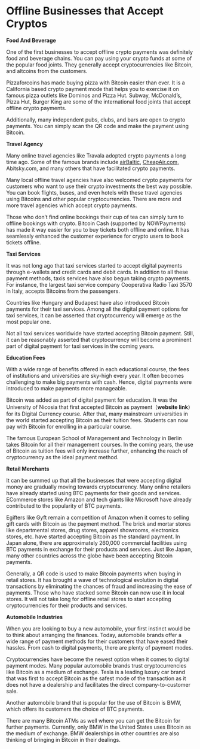 # Offline Businesses that Accept Cryptos

**Food And Beverage**&#x20;

One of the first businesses to accept offline crypto payments was definitely food and beverage chains. You can pay using your crypto funds at some of the popular food joints. They generally accept cryptocurrencies like Bitcoin, and altcoins from the customers.&#x20;

Pizzaforcoins has made buying pizza with Bitcoin easier than ever. It is a California based crypto payment mode that helps you to exercise it on famous pizza outlets like Dominos and Pizza Hut. Subway, McDonald’s, Pizza Hut, Burger King are some of the international food joints that accept offline crypto payments.&#x20;

Additionally, many independent pubs, clubs, and bars are open to crypto payments. You can simply scan the QR code and make the payment using Bitcoin.&#x20;

**Travel Agency**&#x20;

Many online travel agencies like Travala adopted crypto payments a long time ago. Some of the famous brands include [airBaltic](https://www.airbaltic.com/en-LV/index?sref=GLV\&advariation=ongoing\&adv2=rsa\_2020\&gclsrc=aw.ds&\&gclid=CjwKCAiA9aKQBhBREiwAyGP5ldDLqw98fuiv5eI9zJQPAkCb1KIVYGX-MYUIk6NuQ5lQOBjEug-iOhoC2sQQAvD\_BwE), [CheapAir.com](https://www.cheapair.com), Abitsky.com, and many others that have facilitated crypto payments.

Many local offline travel agencies have also welcomed crypto payments for customers who want to use their crypto investments the best way possible. You can book flights, buses, and even hotels with these travel agencies using Bitcoins and other popular cryptocurrencies. There are more and more travel agencies which accept crypto payments.&#x20;

Those who don’t find online bookings their cup of tea can simply turn to offline bookings with crypto. Bitcoin Cash (supported by NOWPayments) has made it way easier for you to buy tickets both offline and online. It has seamlessly enhanced the customer experience for crypto users to book tickets offline.&#x20;

**Taxi Services**

It was not long ago that taxi services started to accept digital payments through e-wallets and credit cards and debit cards. In addition to all these payment methods, taxis services have also begun taking crypto payments. For instance, the largest taxi service company Cooperativa Radio Taxi 3570 in Italy, accepts Bitcoins from the passengers.&#x20;

Countries like Hungary and Budapest have also introduced Bitcoin payments for their taxi services. Among all the digital payment options for taxi services, it can be asserted that cryptocurrency will emerge as the most popular one.&#x20;

Not all taxi services worldwide have started accepting Bitcoin payment. Still, it can be reasonably asserted that cryptocurrency will become a prominent part of digital payment for taxi services in the coming years.&#x20;

**Education Fees**&#x20;

With a wide range of benefits offered in each educational course, the fees of institutions and universities are sky-high every year. It often becomes challenging to make big payments with cash. Hence, digital payments were introduced to make payments more manageable.&#x20;

Bitcoin was added as part of digital payment for education. It was the University of Nicosia that first accepted Bitcoin as payment（**website link**） for its Digital Currency course. After that, many mainstream universities in the world started accepting Bitcoin as their tuition fees. Students can now pay with Bitcoin for enrolling in a particular course.&#x20;

The famous European School of Management and Technology in Berlin takes Bitcoin for all their management courses. In the coming years, the use of Bitcoin as tuition fees will only increase further, enhancing the reach of cryptocurrency as the ideal payment method.&#x20;

**Retail Merchants**&#x20;

It can be summed up that all the businesses that were accepting digital money are gradually moving towards cryptocurrency. Many online retailers have already started using BTC payments for their goods and services. ECommerce stores like Amazon and tech giants like Microsoft have already contributed to the popularity of BTC payments.&#x20;

Egifters like Gyft remain a competition of Amazon when it comes to selling gift cards with Bitcoin as the payment method. The brick and mortar stores like departmental stores, drug stores, apparel showrooms, electronics stores, etc. have started accepting Bitcoin as the standard payment. In Japan alone, there are approximately 260,000 commercial facilities using BTC payments in exchange for their products and services. Just like Japan, many other countries across the globe have been accepting Bitcoin payments.&#x20;

Generally, a QR code is used to make Bitcoin payments when buying in retail stores. It has brought a wave of technological evolution in digital transactions by eliminating the chances of fraud and increasing the ease of payments. Those who have stacked some Bitcoin can now use it in local stores. It will not take long for offline retail stores to start accepting cryptocurrencies for their products and services.&#x20;

**Automobile Industries**&#x20;

When you are looking to buy a new automobile, your first instinct would be to think about arranging the finances. Today, automobile brands offer a wide range of payment methods for their customers that have eased their hassles. From cash to digital payments, there are plenty of payment modes.&#x20;

Cryptocurrencies have become the newest option when it comes to digital payment modes. Many popular automobile brands trust cryptocurrencies like Bitcoin as a medium of exchange. Tesla is a leading luxury car brand that was first to accept Bitcoin as the safest mode of the transaction as it does not have a dealership and facilitates the direct company-to-customer sale.&#x20;

Another automobile brand that is popular for the use of Bitcoin is BMW, which offers its customers the choice of BTC payments.&#x20;

There are many Bitcoin ATMs as well where you can get the Bitcoin for further payments. Currently, only BMW in the United States uses Bitcoin as the medium of exchange. BMW dealerships in other countries are also thinking of bringing in Bitcoin in their dealings.
